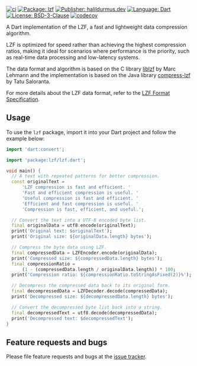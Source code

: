[![ci][ci_badge]][ci_link]
[![Package: lzf][package_badge]][package_link]
[![Publisher: halildurmus.dev][publisher_badge]][publisher_link]
[![Language: Dart][language_badge]][language_link]
[![License: BSD-3-Clause][license_badge]][license_link]
[![codecov][codecov_badge_link]][codecov_link]

A Dart implementation of the LZF, a fast and lightweight data compression
algorithm.

LZF is optimized for speed rather than achieving the highest compression ratios,
making it ideal for scenarios where performance is the priority, such as
real-time data processing and low-latency systems.

The data format and algorithm is based on the C library
[liblzf](https://software.schmorp.de/pkg/liblzf.html) by Marc Lehmann and the
implementation is based on the Java library
[compress-lzf](https://github.com/ning/compress) by Tatu Saloranta.

For more details about the LZF data format, refer to the
[LZF Format Specification][].

## Usage

To use the `lzf` package, import it into your Dart project and follow the
example below:

```dart
import 'dart:convert';

import 'package:lzf/lzf.dart';

void main() {
  // A text with repeated patterns for better compression.
  const originalText =
      'LZF compression is fast and efficient. '
      'Fast and efficient compression is useful. '
      'Useful compression is fast and efficient. '
      'Efficient and fast compression is useful. '
      'Compression is fast, efficient, and useful.';

  // Convert the text into a UTF-8 encoded byte list.
  final originalData = utf8.encode(originalText);
  print('Original text: $originalText');
  print('Original size: ${originalData.length} bytes');

  // Compress the byte data using LZF.
  final compressedData = LZFEncoder.encode(originalData);
  print('Compressed size: ${compressedData.length} bytes');
  final compressionRatio =
      (1 - (compressedData.length / originalData.length)) * 100;
  print('Compression ratio: ${compressionRatio.toStringAsFixed(2)}%');

  // Decompress the compressed data back to its original form.
  final decompressedData = LZFDecoder.decode(compressedData);
  print('Decompressed size: ${decompressedData.length} bytes');

  // Convert the decompressed byte list back into a string.
  final decompressedText = utf8.decode(decompressedData);
  print('Decompressed text: $decompressedText');
}
```

## Feature requests and bugs

Please file feature requests and bugs at the
[issue tracker][issue_tracker_link].

[ci_badge]: https://github.com/halildurmus/lzf/actions/workflows/lzf.yml/badge.svg
[ci_link]: https://github.com/halildurmus/lzf/actions/workflows/lzf.yml
[codecov_badge_link]: https://codecov.io/gh/halildurmus/lzf/graph/badge.svg?token=ZG7GBT95JP
[codecov_link]: https://codecov.io/gh/halildurmus/lzf
[issue_tracker_link]: https://github.com/halildurmus/lzf/issues
[language_badge]: https://img.shields.io/badge/language-Dart-blue.svg
[language_link]: https://dart.dev
[license_badge]: https://img.shields.io/github/license/halildurmus/lzf?color=blue
[license_link]: https://opensource.org/licenses/BSD-3-Clause
[LZF Format Specification]: https://web.archive.org/web/20161025225604/https://github.com/ning/compress/wiki/LZFFormat
[package_badge]: https://img.shields.io/pub/v/lzf.svg
[package_link]: https://pub.dev/packages/lzf
[publisher_badge]: https://img.shields.io/pub/publisher/lzf.svg
[publisher_link]: https://pub.dev/publishers/halildurmus.dev

